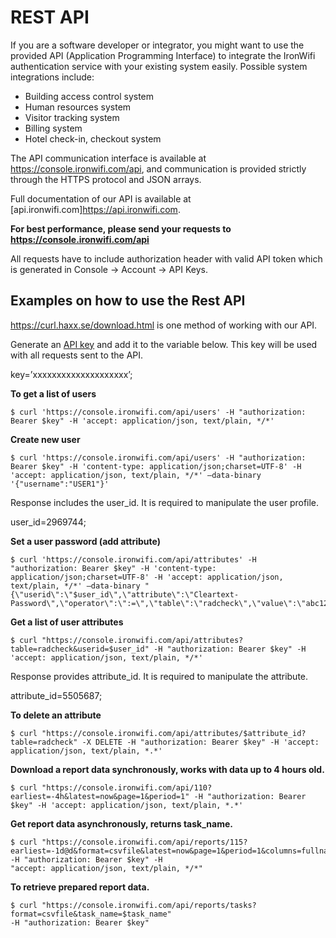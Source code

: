 # REST API

If you are a software developer or integrator, you might want to use the provided API (Application Programming Interface) to integrate the IronWifi authentication service with your existing system easily. Possible system integrations include:

- Building access control system
- Human resources system
- Visitor tracking system
- Billing system
- Hotel check-in, checkout system

The API communication interface is available at https://console.ironwifi.com/api, and communication is provided strictly through the HTTPS protocol and JSON arrays.

Full documentation of our API is available at [api.ironwifi.com]https://api.ironwifi.com.

**For best performance, please send your requests to https://console.ironwifi.com/api**

All requests have to include authorization header with valid API token which is generated in Console -> Account -> API Keys.

## Examples on how to use the Rest API

https://curl.haxx.se/download.html is one method of working with our API.

Generate an [API key](https://www.ironwifi.com/user-guide/api-keys/) and add it to the variable below. This key will be used with all requests sent to the API.

key=’xxxxxxxxxxxxxxxxxxxx’;

**To get a list of users**
```
$ curl 'https://console.ironwifi.com/api/users' -H "authorization: Bearer $key" -H 'accept: application/json, text/plain, */*'
```
 

**Create new user**
```
$ curl 'https://console.ironwifi.com/api/users' -H "authorization: Bearer $key" -H 'content-type: application/json;charset=UTF-8' -H 'accept: application/json, text/plain, */*' –data-binary '{"username":"USER1"}'
```
Response includes the user_id. It is required to manipulate the user profile.

user_id=2969744;

**Set a user password (add attribute)**
```
$ curl 'https://console.ironwifi.com/api/attributes' -H "authorization: Bearer $key" -H 'content-type: application/json;charset=UTF-8' -H 'accept: application/json, text/plain, */*' –data-binary "{\"userid\":\"$user_id\",\"attribute\":\"Cleartext-Password\",\"operator\":\":=\",\"table\":\"radcheck\",\"value\":\"abc123\"}"
```
 

**Get a list of user attributes**
```
$ curl "https://console.ironwifi.com/api/attributes?table=radcheck&userid=$user_id" -H "authorization: Bearer $key" -H 'accept: application/json, text/plain, */*'
```

Response provides attribute_id. It is required to manipulate the attribute.

attribute_id=5505687;

**To delete an attribute**
```
$ curl "https://console.ironwifi.com/api/attributes/$attribute_id?table=radcheck" -X DELETE -H "authorization: Bearer $key" -H 'accept: application/json, text/plain, *.*'
``` 

**Download a report data synchronously, works with data up to 4 hours old.**

```
$ curl "https://console.ironwifi.com/api/110?earliest=-4h&latest=now&page=1&period=1" -H "authorization: Bearer $key" -H 'accept: application/json, text/plain, *.*'
```

**Get report data asynchronously, returns task_name.**
```
$ curl "https://console.ironwifi.com/api/reports/115?earliest=-1d@d&format=csvfile&latest=now&page=1&period=1&columns=fullname,email,phone,client_mac,address,creationdate" -H "authorization: Bearer $key" -H
"accept: application/json, text/plain, */*"
```

**To retrieve prepared report data.**
```
$ curl "https://console.ironwifi.com/api/reports/tasks?format=csvfile&task_name=$task_name"
-H "authorization: Bearer $key"
```
